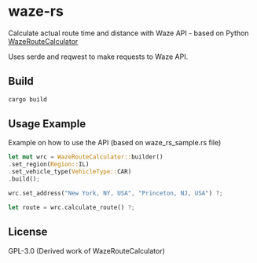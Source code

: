 # waze-rs
Calculate actual route time and distance with Waze API - based on Python [WazeRouteCalculator](https://github.com/kovacsbalu/WazeRouteCalculator)

Uses serde and reqwest to make requests to Waze API.

## Build
```bash
cargo build
```

## Usage Example

Example on how to use the API (based on waze_rs_sample.rs file)

```rust
let mut wrc = WazeRouteCalculator::builder()
.set_region(Region::IL)
.set_vehicle_type(VehicleType::CAR)
.build();

wrc.set_address("New York, NY, USA", "Princeton, NJ, USA") ?;

let route = wrc.calculate_route() ?;
```

## License
GPL-3.0 (Derived work of WazeRouteCalculator)
